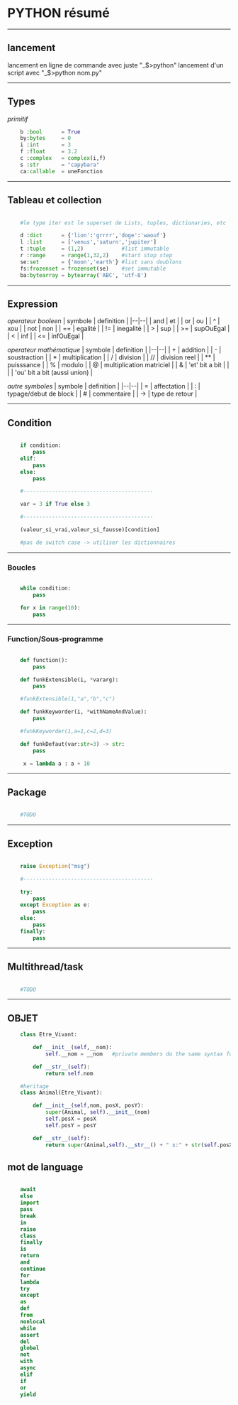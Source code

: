 # PYTHON résumé 

---
## lancement

lancement en ligne de commande avec juste "_$>python"
lancement d'un script avec  "_$>python nom.py"

---
## Types

*primitif*
```python
	b :bool      = True 
	by:bytes     = 0    
	i :int       = 3    
	f :float     = 3.2  
	c :complex   = complex(i,f) 
	s :str       = "capybara"
	ca:callable  = uneFonction
```
---
## Tableau et collection
```python

	#le type iter est le superset de Lists, tuples, dictionaries, etc

	d :dict      = {'lion':'grrrr','doge':'waouf'}
	l :list      = ['venus','saturn','jupiter']
	t :tuple     = (1,2)            #list immutable
	r :range     = range(1,32,2)    #start stop step
	se:set       = {'moon','earth'} #list sans doublons
	fs:frozenset = frozenset(se)    #set immutable
	ba:bytearray = bytearray('ABC', 'utf-8')
```
---
## Expression

*operateur booleen*
| symbole | definition |
|--|--|
| and  | et                              |
| or   | ou                              |
|  ^   | xou                             |
| not  | non                             |
|  ==  | egalité                         |
|  !=  | inegalité                       |
|  >   | sup                             |
| >=   | supOuEgal                       |
|  <   | inf                             |
| <=   | infOuEgal                       |

*operateur mathématique*
| symbole | definition |
|--|--|
|  +   | addition                        |
|  -   | soustraction                    |
|  *   | multiplication                  |
|  /   | division                        |
|  //  | division reel                   |
|  **  | puisssance                      |
|  %   | modulo                          |
|  @   | multiplication matriciel        |
|  &   | 'et' bit a bit                  |
| \|   | 'ou' bit a bit (aussi union)    |

*autre symboles*
| symbole | definition |
|--|--|
|  =   | affectation                     |
|  :   | typage/debut de block           |
|  #   | commentaire                     |
|  ->  | type de retour                  |

---
## Condition
```python

	if condition:
		pass
	elif:
		pass
	else:
		pass

	#-----------------------------------------

	var = 3 if True else 3

	#-----------------------------------------

	(valeur_si_vrai,valeur_si_fausse)[condition]

	#pas de switch case -> utiliser les dictionnaires

```
---
### Boucles
```python

	while condition:
		pass

	for x in range(10):
		pass

```
----
### Function/Sous-programme
```python

	def function():
		pass

	def funkExtensible(i, *vararg):
		pass

	#funkExtensible(1,"a","b","c")

	def funkKeyworder(i, *withNameAndValue):
		pass

	#funkKeyworder(1,a=1,c=2,d=3)

	def funkDefaut(var:str=3) -> str:
		pass

	 x = lambda a : a + 10

```
----
## Package
```python

	#TODO

```
----
## Exception
```python

	raise Exception("msg")

	#-----------------------------------------

	try:
		pass
	except Exception as e:
		pass
	else:
		pass
	finally:
		pass

```
----
## Multithread/task
```python

	#TODO

```
----
## OBJET
```python
	class Etre_Vivant:

		def __init__(self,__nom):
			self.__nom = __nom   #private members do the same syntax for method

		def __str__(self):
			return self.nom 

	#heritage
	class Animal(Etre_Vivant):

		def __init__(self,nom, posX, posY):
			super(Animal, self).__init__(nom)
			self.posX = posX
			self.posY = posY

		def __str__(self):
			return super(Animal,self).__str__() + " x:" + str(self.posX) + ",y:"+ str(self.posY)
```
## mot de language
```python

	await 	
	else 	
	import 	
	pass
	break 	
	in 	
	raise
	class
	finally 	
	is 	
	return
	and 	
	continue 	
	for 	
	lambda 	
	try
	except
	as 	
	def 	
	from 	
	nonlocal 	
	while
	assert 	
	del 	
	global 	
	not 	
	with
	async 	
	elif 	
	if 	
	or 	
	yield

```



